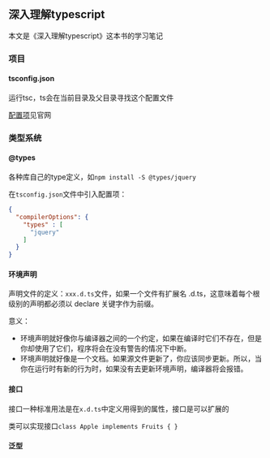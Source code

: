 ## 深入理解typescript

本文是《深入理解typescript》这本书的学习笔记

### 项目

#### tsconfig.json

运行tsc，ts会在当前目录及父目录寻找这个配置文件

[配置项](https://jkchao.github.io/typescript-book-chinese/project/compilationContext.html#typescript-%E7%BC%96%E8%AF%91)见官网

### 类型系统

#### @types

各种库自己的type定义，如`npm install -S @types/jquery`

在`tsconfig.json`文件中引入配置项：

```json
{
  "compilerOptions": {
    "types" : [
      "jquery"
    ]
  }
}
```

#### 环境声明

声明文件的定义：`xxx.d.ts`文件，如果一个文件有扩展名 .d.ts，这意味着每个根级别的声明都必须以 declare 关键字作为前缀。

意义：
* 环境声明就好像你与编译器之间的一个约定，如果在编译时它们不存在，但是你却使用了它们，程序将会在没有警告的情况下中断。
* 环境声明就好像是一个文档。如果源文件更新了，你应该同步更新。所以，当你在运行时有新的行为时，如果没有去更新环境声明，编译器将会报错。

#### 接口

接口一种标准用法是在`x.d.ts`中定义用得到的属性，接口是可以扩展的

类可以实现接口`class Apple implements Fruits { }`

#### 泛型


